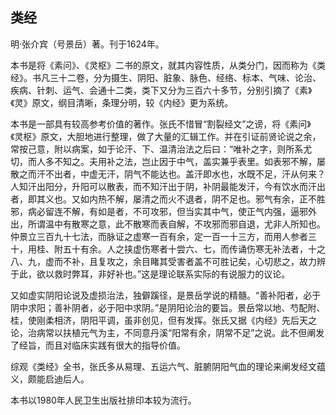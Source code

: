 ## 类经

明·张介宾（号景岳）著。刊于1624年。

本书是将《素问》、《灵枢》二书的原文，就其内容性质，从类分门，因而称为《类经》。书凡三十二卷，分为摄生、阴阳、脏象、脉色、经络、标本、气味、论治、疾病、针刺、运气、会通十二类，类下又分为三百六十多节，分别引摘了《素》《灵》原文，纲目清晰，条理分明，较《内经》更为系统。

本书是一部具有较高参考价值的著作。张氏不惜冒“割裂经文”之谤，将《素问》《灵枢》原文，大胆地进行整理，做了大量的汇辑工作。并在引证前贤论说之余，常按己意，附以病案，如于论汗、下、温清治法之后曰：“唯补之字，则所系尤切，而人多不知之。夫用补之法，岂止因于中气，盖实兼乎表里。如表邪不解，屡散之而汗不出者，中虚无汗，阴气不能达也。盖汗即水也，水既不足，汗从何来？人知汗出阳分，升阳可以散表，而不知汗出于阴，补阴最能发汗，今有饮水而汗出者，即其义也。又如内热不解，屡清之而火不退者，阴不足也。邪气有余，正不胜邪，病必留连不解，有如是者，不可攻邪，但当实其中气，使正气内强，逼邪外出，所谓温中有散寒之意，此不散寒而表自解，不攻邪而邪自退，尤非人所知也。仲景立三百九十七法，而脉证之虚寒一百有余，定一百一十三方，而用人参者三十，用桂、附五十有余。人之挟虚伤寒者十尝六、七，而传诵伤寒无补法者，十之八、九，虚而不补，且复攻之，余目睹其受害者盖不可胜记矣，心切悲之，故力辨于此，欲以救时弊耳，非好补也。”这是理论联系实际的有说服力的议论。

又如虚实阴阳论说及虚损治法，独僻蹊径，是景岳学说的精髓。“善补阳者，必于阴中求阳；善补阴者，必于阳中求阴。”是阴阳论治的要旨。景岳常以地、芍配附、桂，使刚柔相济，阴阳平调，虽非创见，但有发挥。张氏又据《内经》先后天之论，治病常以扶植元气为主，不同意丹溪“阳常有余，阴常不足”之说。此不但阐发了经旨，而且对临床实践有很大的指导价值。

综观《类经》全书，张氏多从易理、五运六气、脏腑阴阳气血的理论来阐发经文蕴义，颇能启迪后人。

本书以1980年人民卫生出版社排印本较为流行。
